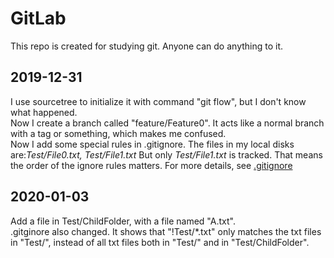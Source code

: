# GitLab
This repo is created for studying git. Anyone can do anything to it.
## 2019-12-31
I use sourcetree to initialize it with command "git flow", but I don't know what happened.  
Now I create a branch called "feature/Feature0". It acts like a normal branch with a tag or something, which makes me confused.  
Now I add some special rules in .gitignore. The files in my local disks are:*Test/File0.txt, Test/File1.txt* But only *Test/File1.txt* is tracked. That means the order of the ignore rules matters. For more details, see [.gitignore](.gitignore)
## 2020-01-03
Add a file in Test/ChildFolder, with a file named "A.txt".  
.gitginore also changed. It shows that "!Test/*.txt" only matches the txt files in "Test/", instead of all txt files both in "Test/" and in "Test/ChildFolder".